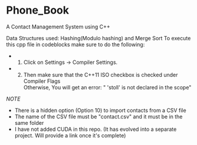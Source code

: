 # Phone_Book
A Contact Management System using C++  

Data Structures used: Hashing(Modulo hashing) and Merge Sort
To execute this cpp file in codeblocks make sure to do the following: <br />
- 1. Click on Settings -> Compiler Settings. <br />
- 2. Then make sure that the C++11 ISO checkbox is checked under Compiler Flags  <br />
Otherwise, You will get an error: " 'stoll' is not declared in the scope"  <br />

*NOTE*
- There is a hidden option (Option 10) to import contacts from a CSV file <br />
- The name of the CSV file must be "contact.csv" and it must be in the same folder  
- I have not added CUDA in this repo. (It has evolved into a separate project. Will provide a link once it's complete)
